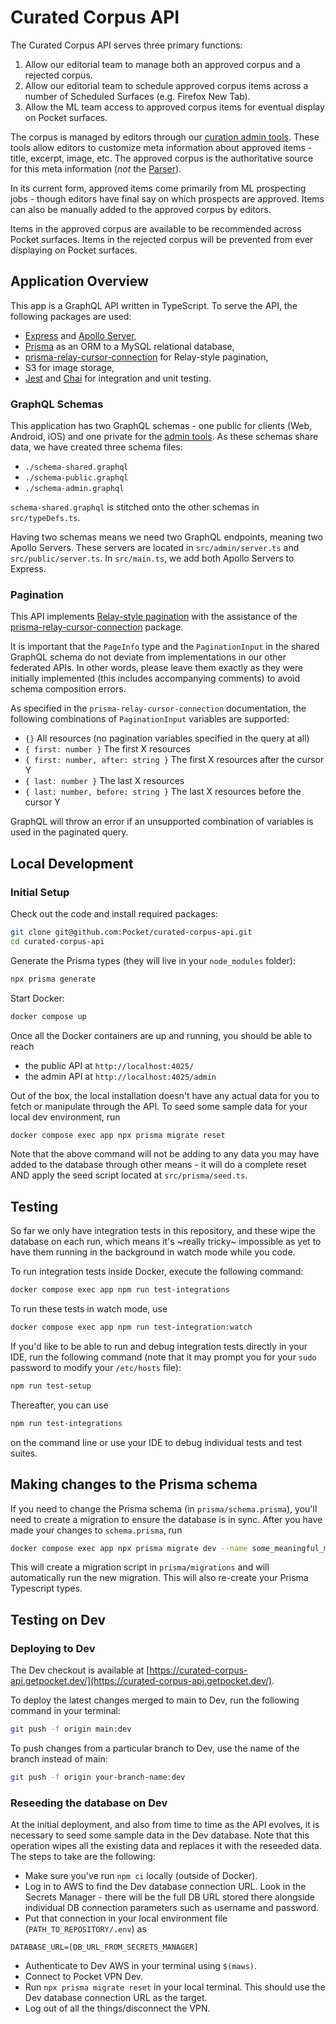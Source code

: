 # Curated Corpus API

The Curated Corpus API serves three primary functions:

1. Allow our editorial team to manage both an approved corpus and a rejected corpus.
2. Allow our editorial team to schedule approved corpus items across a number of Scheduled Surfaces (e.g. Firefox New Tab).
3. Allow the ML team access to approved corpus items for eventual display on Pocket surfaces.

The corpus is managed by editors through our [curation admin tools](https://github.com/Pocket/curation-admin-tools). These tools allow editors to customize meta information about approved items - title, excerpt, image, etc. The approved corpus is the authoritative source for this meta information (_not_ the [Parser](https://github.com/Pocket/Parser)).

In its current form, approved items come primarily from ML prospecting jobs - though editors have final say on which prospects are approved. Items can also be manually added to the approved corpus by editors.

Items in the approved corpus are available to be recommended across Pocket surfaces. Items in the rejected corpus will be prevented from ever displaying on Pocket surfaces.

## Application Overview

This app is a GraphQL API written in TypeScript. To serve the API, the following packages are used:

- [Express](https://expressjs.com/) and [Apollo Server](https://www.apollographql.com/docs/apollo-server/),
- [Prisma](https://www.prisma.io/) as an ORM to a MySQL relational database,
- [prisma-relay-cursor-connection](https://github.com/devoxa/prisma-relay-cursor-connection) for Relay-style pagination,
- S3 for image storage,
- [Jest](https://jestjs.io/) and [Chai](https://www.chaijs.com/) for integration and unit testing.

### GraphQL Schemas

This application has two GraphQL schemas - one public for clients (Web, Android, iOS) and one private for the [admin tools](https://github.com/Pocket/curation-admin-tools). As these schemas share data, we have created three schema files:

- `./schema-shared.graphql`
- `./schema-public.graphql`
- `./schema-admin.graphql`

`schema-shared.graphql` is stitched onto the other schemas in `src/typeDefs.ts`.

Having two schemas means we need two GraphQL endpoints, meaning two Apollo Servers. These servers are located in `src/admin/server.ts` and `src/public/server.ts`. In `src/main.ts`, we add both Apollo Servers to Express.

### Pagination

This API implements [Relay-style pagination](https://relay.dev/graphql/connections.htm) with the assistance of the [prisma-relay-cursor-connection](https://github.com/devoxa/prisma-relay-cursor-connection) package.

It is important that the `PageInfo` type and the `PaginationInput` in the shared GraphQL schema do not deviate from implementations in our other federated APIs. In other words, please leave them exactly as they were initially implemented (this includes accompanying comments) to avoid schema composition errors.

As specified in the `prisma-relay-cursor-connection` documentation, the following combinations of `PaginationInput` variables are supported:

- `{}` All resources (no pagination variables specified in the query at all)
- `{ first: number }` The first X resources
- `{ first: number, after: string }` The first X resources after the cursor Y
- `{ last: number }` The last X resources
- `{ last: number, before: string }` The last X resources before the cursor Y

GraphQL will throw an error if an unsupported combination of variables is used in the paginated query.

## Local Development

### Initial Setup

Check out the code and install required packages:

```bash
git clone git@github.com:Pocket/curated-corpus-api.git
cd curated-corpus-api
```

Generate the Prisma types (they will live in your `node_modules` folder):

```bash
npx prisma generate
```

Start Docker:

```bash
docker compose up
```

Once all the Docker containers are up and running, you should be able to reach

- the public API at `http://localhost:4025/`
- the admin API at `http://localhost:4025/admin`

Out of the box, the local installation doesn't have any actual data for you to fetch or manipulate through the API. To seed some sample data for your local dev environment, run

```bash
docker compose exec app npx prisma migrate reset
```

Note that the above command will not be adding to any data you may have added to the database through other means - it will do a complete reset AND apply the seed script located at `src/prisma/seed.ts`.

## Testing

So far we only have integration tests in this repository, and these wipe the database on each run, which means it's ~really tricky~ impossible as yet to have them running in the background in watch mode while you code.

To run integration tests inside Docker, execute the following command:

```bash
docker compose exec app npm run test-integrations
```

To run these tests in watch mode, use

```bash
docker compose exec app npm run test-integration:watch
```

If you'd like to be able to run and debug integration tests directly in your IDE, run the following command (note that it may prompt you for your `sudo` password to modify your `/etc/hosts` file):

```bash
npm run test-setup
```

Thereafter, you can use

```bash
npm run test-integrations
```

on the command line or use your IDE to debug individual tests and test suites.

## Making changes to the Prisma schema

If you need to change the Prisma schema (in `prisma/schema.prisma`), you'll need to create a migration to ensure the database is in sync. After you have made your changes to `schema.prisma`, run

```bash
docker compose exec app npx prisma migrate dev --name some_meaningful_migration_name
```

This will create a migration script in `prisma/migrations` and will automatically run the new migration. This will also re-create your Prisma Typescript types.

## Testing on Dev

### Deploying to Dev

The Dev checkout is available at [https://curated-corpus-api.getpocket.dev/](https://curated-corpus-api.getpocket.dev/).

To deploy the latest changes merged to main to Dev, run the following command in your terminal:

```bash
git push -f origin main:dev
```

To push changes from a particular branch to Dev, use the name of the branch instead of main:

```bash
git push -f origin your-branch-name:dev
```

### Reseeding the database on Dev

At the initial deployment, and also from time to time as the API evolves, it is necessary to seed some sample data in the Dev database. Note that this operation wipes all the existing data and replaces it with the reseeded data. The steps to take are the following:

- Make sure you've run `npm ci` locally (outside of Docker).
- Log in to AWS to find the Dev database connection URL. Look in the Secrets Manager - there will be the full DB URL stored there alongside individual DB connection parameters such as username and password.
- Put that connection in your local environment file (`PATH_TO_REPOSITORY/.env`) as

```dotenv
DATABASE_URL=[DB_URL_FROM_SECRETS_MANAGER]
```

- Authenticate to Dev AWS in your terminal using `$(maws)`.
- Connect to Pocket VPN Dev.
- Run `npx prisma migrate reset` in your local terminal. This should use the Dev database connection URL as the target.
- Log out of all the things/disconnect the VPN.
